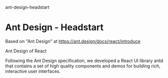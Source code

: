 ant-design-headstart
# Ant Design - Headstart

Based on "Ant Design" at https://ant.design/docs/react/introduce

Ant Design of React

Following the Ant Design specification, we developed a React UI library antd that contains a set of high quality components and demos for building rich, interactive user interfaces.
